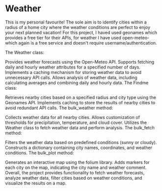 # Weather
This is my personal favourite! The sole aim is to identify cities within a radius of a home city where the weather conditions are perfect to enjoy your next planned vacation!
For this project, I haved used geonames which provides a free tier for their APIs, for weather I have used open-meteo- which again is a free service and doesn't require username/authentication.

The Weather class:

Provides weather forecasts using the Open-Meteo API.
Supports fetching daily and hourly weather attributes for a specified number of days.
Implements a caching mechanism for storing weather data to avoid unnecessary API calls.
Allows analysis of weather data, including calculating averages and combining daily and hourly data.
The Findme class:

Retrieves nearby cities based on a specified radius and city type using the Geonames API.
Implements caching to store the results of nearby cities to avoid redundant API calls.
The bulk_weather method:

Collects weather data for all nearby cities.
Allows customization of thresholds for precipitation, temperature, and cloud cover.
Utilizes the Weather class to fetch weather data and perform analysis.
The bulk_fetch method:

Filters the weather data based on predefined conditions (sunny or cloudy).
Constructs a dictionary containing city names, coordinates, and weather conditions.
The bulk_plot method:

Generates an interactive map using the folium library.
Adds markers for each city on the map, indicating the city name and weather comment.
Overall, the project provides functionality to fetch weather forecasts, analyze weather data, filter cities based on weather conditions, and visualize the results on a map.

